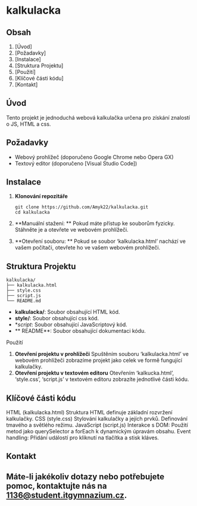 # kalkulacka
## Obsah
1. [Úvod]
2. [Požadavky]
3. [Instalace]
4. [Struktura Projektu]
5. [Použití]
6. [Klíčové části kódu]
7. [Kontakt]

## Úvod
Tento projekt je jednoduchá webová kalkulačka určena pro získání znalostí o JS, HTML a css.

## Požadavky
- Webový prohlížeč (doporučeno Google Chrome nebo Opera GX)
- Textový editor (doporučeno [Visual Studio Code])

## Instalace
1. **Klonování repozitáře**
    ```
    git clone https://github.com/Amyk22/kalkulacka.git  
    cd kalkulacka
    ```
2. **Manuální stažení: **
Pokud máte přístup ke souborům fyzicky. Stáhněte je a otevřete ve webovém prohlížeči.

3. **Otevření souboru: **
Pokud se soubor ‘kalkulacka.html’ nachází ve vašem počítači, otevřete ho ve vašem webovém prohlížeči. 

## Struktura Projektu
```
kalkulacka/
├── kalkulacka.html
├── style.css
├── script.js
└── README.md
```



- **kalkulacka/**: Soubor obsahující HTML kód.
- **style/**: Soubor obsahující css kód.
- **script*: Soubor obsahující JavaScriptový kód.
- ** README**: Soubor obsahující dokumentaci kódu.

Použití
1. **Otevření projektu v prohlížeči**
Spuštěním souboru ‘kalkulacka.html’ ve webovém prohlížeči zobrazíme projekt jako celek ve formě fungující kalkulačky.
2. **Otevření projektu v textovém editoru**
Otevřením ‘kalkucka.html’, ‘style.css’, ‘script.js’ v textovém editoru zobrazíte jednotlivé části kódu.

## Klíčové části kódu
HTML (kalkulacka.html) 
Struktura HTML definuje základní rozvržení kalkulačky.
CSS (style.css)
Stylování kalkulačky a jejích prvků.
Definování tmavého a světlého režimu.
JavaScript (script.js)
Interakce s DOM: Použití metod jako querySelector a forEach k dynamickým úpravám obsahu.
Event handling: Přidání událostí pro kliknutí na tlačítka a stisk kláves.

## Kontakt
Máte-li jakékoliv dotazy nebo potřebujete pomoc, kontaktujte nás na 1136@student.itgymnazium.cz.
---


